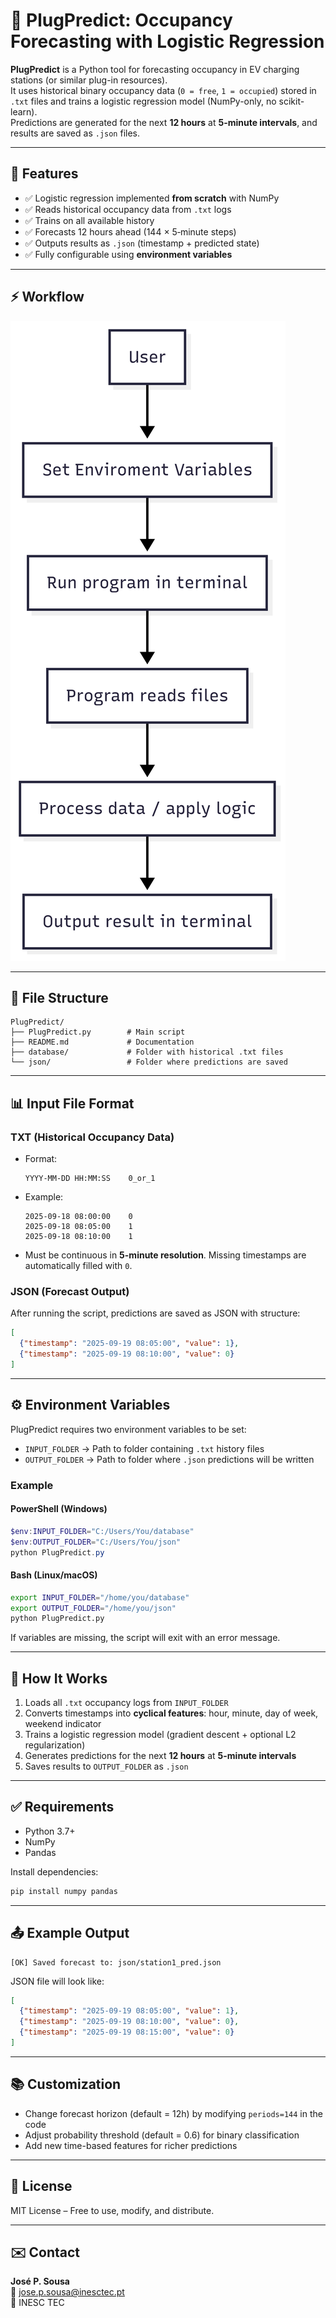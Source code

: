 # 🔌 PlugPredict: Occupancy Forecasting with Logistic Regression

**PlugPredict** is a Python tool for forecasting occupancy in EV charging stations (or similar plug-in resources).  
It uses historical binary occupancy data (`0 = free`, `1 = occupied`) stored in `.txt` files and trains a logistic regression model (NumPy-only, no scikit-learn).  
Predictions are generated for the next **12 hours** at **5-minute intervals**, and results are saved as `.json` files.

---

## 📌 Features

- ✅ Logistic regression implemented **from scratch** with NumPy  
- ✅ Reads historical occupancy data from `.txt` logs  
- ✅ Trains on all available history  
- ✅ Forecasts 12 hours ahead (144 × 5‑minute steps)  
- ✅ Outputs results as `.json` (timestamp + predicted state)  
- ✅ Fully configurable using **environment variables**  

---


## ⚡ Workflow

![PlugPredict Flowchart](docs/flowchart.png)

---

## 📁 File Structure

```
PlugPredict/
├── PlugPredict.py        # Main script
├── README.md             # Documentation
├── database/             # Folder with historical .txt files
└── json/                 # Folder where predictions are saved
```

---

## 📊 Input File Format

### TXT (Historical Occupancy Data)
- Format:  
  ```
  YYYY-MM-DD HH:MM:SS 	 0_or_1
  ```
- Example:
  ```
  2025-09-18 08:00:00    0
  2025-09-18 08:05:00    1
  2025-09-18 08:10:00    1
  ```
- Must be continuous in **5-minute resolution**. Missing timestamps are automatically filled with `0`.

### JSON (Forecast Output)
After running the script, predictions are saved as JSON with structure:
```json
[
  {"timestamp": "2025-09-19 08:05:00", "value": 1},
  {"timestamp": "2025-09-19 08:10:00", "value": 0}
]
```

---

## ⚙️ Environment Variables

PlugPredict requires two environment variables to be set:

- `INPUT_FOLDER` → Path to folder containing `.txt` history files  
- `OUTPUT_FOLDER` → Path to folder where `.json` predictions will be written  

### Example

#### PowerShell (Windows)
```powershell
$env:INPUT_FOLDER="C:/Users/You/database"
$env:OUTPUT_FOLDER="C:/Users/You/json"
python PlugPredict.py
```

#### Bash (Linux/macOS)
```bash
export INPUT_FOLDER="/home/you/database"
export OUTPUT_FOLDER="/home/you/json"
python PlugPredict.py
```

If variables are missing, the script will exit with an error message.

---

## 🚀 How It Works

1. Loads all `.txt` occupancy logs from `INPUT_FOLDER`  
2. Converts timestamps into **cyclical features**: hour, minute, day of week, weekend indicator  
3. Trains a logistic regression model (gradient descent + optional L2 regularization)  
4. Generates predictions for the next **12 hours** at **5-minute intervals**  
5. Saves results to `OUTPUT_FOLDER` as `.json`  

---

## ✅ Requirements

- Python 3.7+  
- NumPy  
- Pandas  

Install dependencies:
```bash
pip install numpy pandas
```

---

## 📤 Example Output

```
[OK] Saved forecast to: json/station1_pred.json
```

JSON file will look like:
```json
[
  {"timestamp": "2025-09-19 08:05:00", "value": 1},
  {"timestamp": "2025-09-19 08:10:00", "value": 0},
  {"timestamp": "2025-09-19 08:15:00", "value": 0}
]
```

---

## 📚 Customization

- Change forecast horizon (default = 12h) by modifying `periods=144` in the code  
- Adjust probability threshold (default = 0.6) for binary classification  
- Add new time-based features for richer predictions  

---

## 📜 License

MIT License – Free to use, modify, and distribute.

---

## ✉️ Contact

**José P. Sousa**  
📧 jose.p.sousa@inesctec.pt  
🏢 INESC TEC